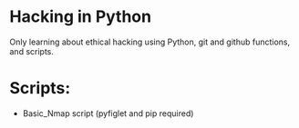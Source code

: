 # Hacking in Python
Only learning about ethical hacking using Python, git and github functions, and scripts.

# Scripts:
- Basic_Nmap script (pyfiglet and pip required)
